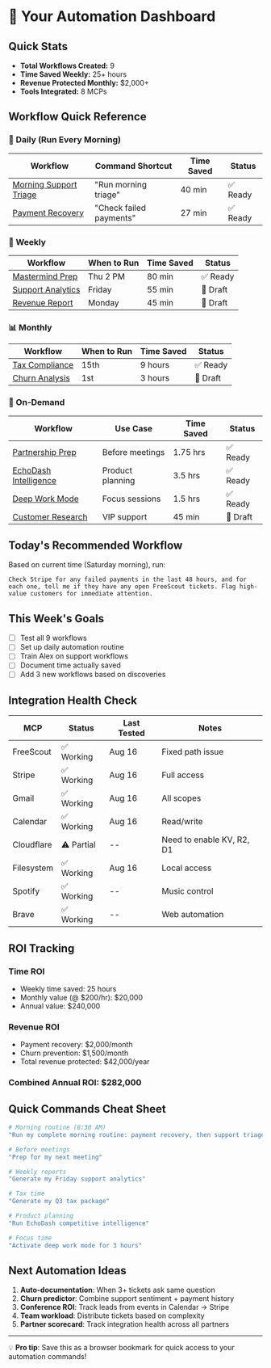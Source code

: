 # 🚀 Your Automation Dashboard

## Quick Stats
- **Total Workflows Created:** 9
- **Time Saved Weekly:** 25+ hours
- **Revenue Protected Monthly:** $2,000+
- **Tools Integrated:** 8 MCPs

## Workflow Quick Reference

### 🌅 Daily (Run Every Morning)
| Workflow | Command Shortcut | Time Saved | Status |
|----------|-----------------|------------|--------|
| [Morning Support Triage](workflows/daily/morning-triage.md) | "Run morning triage" | 40 min | ✅ Ready |
| [Payment Recovery](workflows/daily/payment-recovery.md) | "Check failed payments" | 27 min | ✅ Ready |

### 📅 Weekly
| Workflow | When to Run | Time Saved | Status |
|----------|------------|------------|--------|
| [Mastermind Prep](workflows/weekly/mastermind-prep.md) | Thu 2 PM | 80 min | ✅ Ready |
| [Support Analytics](workflows/weekly/support-analytics.md) | Friday | 55 min | 🔄 Draft |
| [Revenue Report](workflows/weekly/revenue-report.md) | Monday | 45 min | 🔄 Draft |

### 📊 Monthly
| Workflow | When to Run | Time Saved | Status |
|----------|------------|------------|--------|
| [Tax Compliance](workflows/monthly/tax-compliance.md) | 15th | 9 hours | ✅ Ready |
| [Churn Analysis](workflows/monthly/churn-analysis.md) | 1st | 3 hours | 🔄 Draft |

### 🎯 On-Demand
| Workflow | Use Case | Time Saved | Status |
|----------|---------|------------|--------|
| [Partnership Prep](workflows/on-demand/partnership-prep.md) | Before meetings | 1.75 hrs | ✅ Ready |
| [EchoDash Intelligence](workflows/on-demand/echodash-intelligence.md) | Product planning | 3.5 hrs | ✅ Ready |
| [Deep Work Mode](workflows/on-demand/deep-work-mode.md) | Focus sessions | 1.5 hrs | ✅ Ready |
| [Customer Research](workflows/on-demand/customer-research.md) | VIP support | 45 min | 🔄 Draft |

## Today's Recommended Workflow

Based on current time (Saturday morning), run:
```
Check Stripe for any failed payments in the last 48 hours, and for each one, tell me if they have any open FreeScout tickets. Flag high-value customers for immediate attention.
```

## This Week's Goals
- [ ] Test all 9 workflows
- [ ] Set up daily automation routine
- [ ] Train Alex on support workflows
- [ ] Document time actually saved
- [ ] Add 3 new workflows based on discoveries

## Integration Health Check

| MCP | Status | Last Tested | Notes |
|-----|--------|-------------|-------|
| FreeScout | ✅ Working | Aug 16 | Fixed path issue |
| Stripe | ✅ Working | Aug 16 | Full access |
| Gmail | ✅ Working | Aug 16 | All scopes |
| Calendar | ✅ Working | Aug 16 | Read/write |
| Cloudflare | ⚠️ Partial | -- | Need to enable KV, R2, D1 |
| Filesystem | ✅ Working | Aug 16 | Local access |
| Spotify | ✅ Working | -- | Music control |
| Brave | ✅ Working | -- | Web automation |

## ROI Tracking

### Time ROI
- Weekly time saved: 25 hours
- Monthly value (@ $200/hr): $20,000
- Annual value: $240,000

### Revenue ROI
- Payment recovery: $2,000/month
- Churn prevention: $1,500/month
- Total revenue protected: $42,000/year

### Combined Annual ROI: $282,000

## Quick Commands Cheat Sheet

```bash
# Morning routine (8:30 AM)
"Run my complete morning routine: payment recovery, then support triage"

# Before meetings
"Prep for my next meeting"

# Weekly reports
"Generate my Friday support analytics"

# Tax time
"Generate my Q3 tax package"

# Product planning
"Run EchoDash competitive intelligence"

# Focus time
"Activate deep work mode for 3 hours"
```

## Next Automation Ideas
1. **Auto-documentation**: When 3+ tickets ask same question
2. **Churn predictor**: Combine support sentiment + payment history
3. **Conference ROI**: Track leads from events in Calendar → Stripe
4. **Team workload**: Distribute tickets based on complexity
5. **Partner scorecard**: Track integration health across all partners

---

💡 **Pro tip**: Save this as a browser bookmark for quick access to your automation commands!